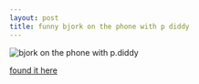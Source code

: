 ```yaml
---
layout: post
title: funny bjork on the phone with p diddy
---
```


![bjork on the phone with p.diddy](http://www.sashafrerejones.com/bjorkdiddy.gif)

[found it here](http://www.sashafrerejones.com/2007/02/quoting_not_restricted_to_book.html)
